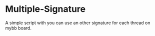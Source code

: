 Multiple-Signature
==================

A simple script with you can use an other signature for each thread on mybb board.

